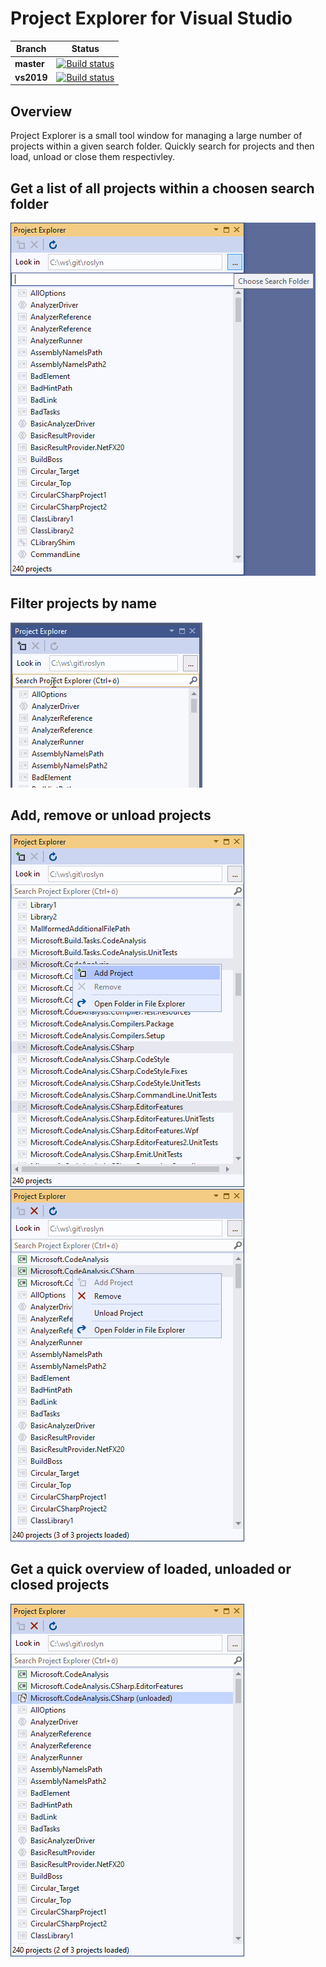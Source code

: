 # Project Explorer for Visual Studio
| Branch | Status |
|--------|---------|
|**master**|[![Build status](https://ci.appveyor.com/api/projects/status/05g0g9psl00an3nq/branch/master?svg=true)](https://ci.appveyor.com/project/IInspectable/projectexplorer/branch/master)|
|**vs2019**|[![Build status](https://ci.appveyor.com/api/projects/status/05g0g9psl00an3nq/branch/vs2019?svg=true)](https://ci.appveyor.com/project/IInspectable/projectexplorer/branch/vs2019)|

## Overview
Project Explorer is a small tool window for managing a large number of projects within a given search folder. 
Quickly search for projects and then load, unload or close them respectivley. 

## Get a list of all projects within a choosen search folder
![](_art/pe.png)

## Filter projects by name
![](_art/PatternMatching.gif)

## Add, remove or unload projects
![](_art/pe_context_menu.png)
![](_art/pe_context_menu_loaded.png)

## Get a quick overview of loaded, unloaded or closed projects
![](_art/pe_project_status.png)
